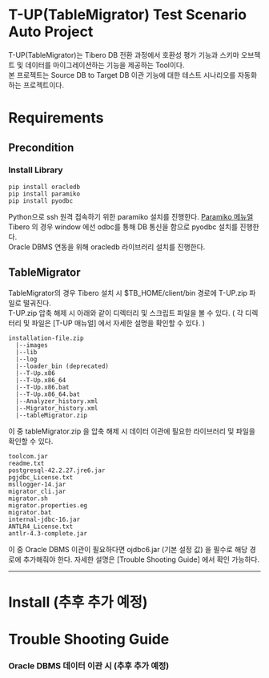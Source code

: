 # T-UP(TableMigrator) Test Scenario Auto Project

T-UP(TableMigrator)는 Tibero DB 전환 과정에서 호환성 평가 기능과 스키마 오브젝트 및 데이터를 마이그레이션하는 기능을 제공하는 Tool이다. </br>
본 프로젝트는 Source DB to Target DB 이관 기능에 대한 테스트 시나리오를 자동화하는 프로젝트이다.

# Requirements

## Precondition

### Install Library

```
pip install oracledb
pip install paramiko
pip install pyodbc
```

Python으로 ssh 원격 접속하기 위한 paramiko 설치를 진행한다. [Paramiko 메뉴얼] </br>
Tibero 의 경우 window 에선 odbc를 통해 DB 통신을 함으로 pyodbc 설치를 진행한다. </br>
Oracle DBMS 연동을 위해 oracledb 라이브러리 설치를 진행한다. </br>


## TableMigrator

TableMigrator의 경우 Tibero 설치 시 $TB_HOME/client/bin 경로에 T-UP.zip 파일로 떨궈진다.</br>
T-UP.zip 압축 해제 시 아래와 같이 디렉터리 및 스크립트 파일을 볼 수 있다. ( 각 디렉터리 및 파일은 [T-UP 매뉴얼] 에서 자세한 설명을 확인할 수 있다. ) </br>


```
installation-file.zip
  |--images
  |--lib
  |--log
  |--loader_bin (deprecated)
  |--T-Up.x86
  |--T-Up.x86_64
  |--T-Up.x86.bat
  |--T-Up.x86_64.bat
  |--Analyzer_history.xml
  |--Migrator_history.xml
  |--tableMigrator.zip
```

이 중 tableMigrator.zip 을 압축 해제 시 데이터 이관에 필요한 라이브러리 및 파일을 확인할 수 있다. </br>

```
toolcom.jar 
readme.txt 
postgresql-42.2.27.jre6.jar 
pgjdbc_License.txt 
msllogger-14.jar 
migrator_cli.jar 
migrator.sh 
migrator.properties.eg 
migrator.bat 
internal-jdbc-16.jar 
ANTLR4_License.txt 
antlr-4.3-complete.jar
```

이 중 Oracle DBMS 이관이 필요하다면 ojdbc6.jar (기본 설정 값) 을 필수로 해당 경로에 추가해줘야 한다. 자세한 설명은 [Trouble Shooting Guide] 에서 확인 가능하다. </br>

---


# Install (추후 추가 예정)

# Trouble Shooting Guide

### Oracle DBMS 데이터 이관 시 (추후 추가 예정)
[T-UP 메뉴얼]: https://technet.tmax.co.kr/ko/front/download/findDownloadList.do
[Paramiko 메뉴얼]: https://www.paramiko.org/installing.html
